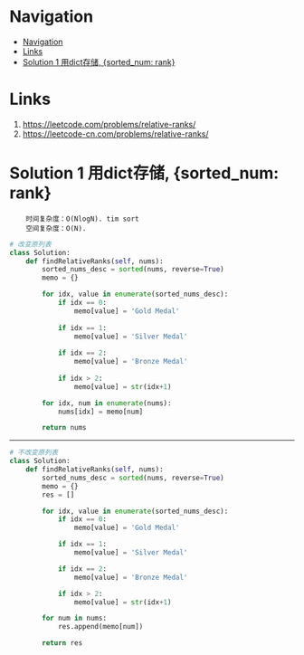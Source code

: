 # Navigation
- [Navigation](#navigation)
- [Links](#links)
- [Solution 1 用dict存储, {sorted_num: rank}](#solution-1-%e7%94%a8dict%e5%ad%98%e5%82%a8-sortednum-rank)

# Links
1. https://leetcode.com/problems/relative-ranks/
2. https://leetcode-cn.com/problems/relative-ranks/


# Solution 1 用dict存储, {sorted_num: rank}
```
    时间复杂度：O(NlogN). tim sort
    空间复杂度：O(N).
```
```python
# 改变原列表
class Solution:
    def findRelativeRanks(self, nums):
        sorted_nums_desc = sorted(nums, reverse=True)
        memo = {}

        for idx, value in enumerate(sorted_nums_desc):
            if idx == 0:
                memo[value] = 'Gold Medal'
            
            if idx == 1:
                memo[value] = 'Silver Medal'
            
            if idx == 2:
                memo[value] = 'Bronze Medal'
            
            if idx > 2:
                memo[value] = str(idx+1)

        for idx, num in enumerate(nums):
            nums[idx] = memo[num]

        return nums
```
---
```python
# 不改变原列表
class Solution:
    def findRelativeRanks(self, nums):
        sorted_nums_desc = sorted(nums, reverse=True)
        memo = {}
        res = []

        for idx, value in enumerate(sorted_nums_desc):
            if idx == 0:
                memo[value] = 'Gold Medal'

            if idx == 1:
                memo[value] = 'Silver Medal'

            if idx == 2:
                memo[value] = 'Bronze Medal'

            if idx > 2:
                memo[value] = str(idx+1)

        for num in nums:
            res.append(memo[num])

        return res

```